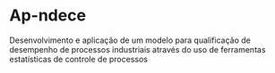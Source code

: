 # Ap-ndece
Desenvolvimento e aplicação de um modelo para qualificação de desempenho de processos industriais através do uso de ferramentas estatísticas de controle de processos
